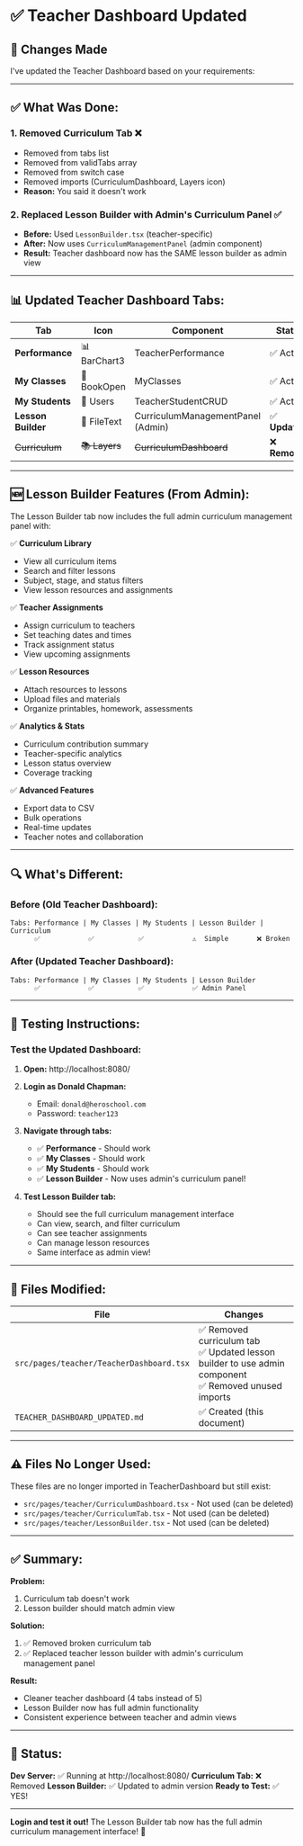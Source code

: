 # ✅ Teacher Dashboard Updated

## 🎉 Changes Made

I've updated the Teacher Dashboard based on your requirements:

---

## ✅ What Was Done:

### 1. **Removed Curriculum Tab** ❌
   - Removed from tabs list
   - Removed from validTabs array
   - Removed from switch case
   - Removed imports (CurriculumDashboard, Layers icon)
   - **Reason:** You said it doesn't work

### 2. **Replaced Lesson Builder with Admin's Curriculum Panel** ✅
   - **Before:** Used `LessonBuilder.tsx` (teacher-specific)
   - **After:** Now uses `CurriculumManagementPanel` (admin component)
   - **Result:** Teacher dashboard now has the SAME lesson builder as admin view

---

## 📊 Updated Teacher Dashboard Tabs:

| Tab | Icon | Component | Status |
|-----|------|-----------|--------|
| **Performance** | 📊 BarChart3 | TeacherPerformance | ✅ Active |
| **My Classes** | 📖 BookOpen | MyClasses | ✅ Active |
| **My Students** | 👥 Users | TeacherStudentCRUD | ✅ Active |
| **Lesson Builder** | 📄 FileText | CurriculumManagementPanel (Admin) | ✅ **Updated!** |
| ~~Curriculum~~ | ~~📚 Layers~~ | ~~CurriculumDashboard~~ | ❌ **Removed** |

---

## 🆕 Lesson Builder Features (From Admin):

The Lesson Builder tab now includes the full admin curriculum management panel with:

✅ **Curriculum Library**
   - View all curriculum items
   - Search and filter lessons
   - Subject, stage, and status filters
   - View lesson resources and assignments

✅ **Teacher Assignments**
   - Assign curriculum to teachers
   - Set teaching dates and times
   - Track assignment status
   - View upcoming assignments

✅ **Lesson Resources**
   - Attach resources to lessons
   - Upload files and materials
   - Organize printables, homework, assessments

✅ **Analytics & Stats**
   - Curriculum contribution summary
   - Teacher-specific analytics
   - Lesson status overview
   - Coverage tracking

✅ **Advanced Features**
   - Export data to CSV
   - Bulk operations
   - Real-time updates
   - Teacher notes and collaboration

---

## 🔍 What's Different:

### Before (Old Teacher Dashboard):
```
Tabs: Performance | My Classes | My Students | Lesson Builder | Curriculum
      ✅            ✅           ✅            ⚠️  Simple       ❌ Broken
```

### After (Updated Teacher Dashboard):
```
Tabs: Performance | My Classes | My Students | Lesson Builder
      ✅            ✅           ✅            ✅ Admin Panel
```

---

## 🧪 Testing Instructions:

### Test the Updated Dashboard:

1. **Open:** http://localhost:8080/
2. **Login as Donald Chapman:**
   - Email: `donald@heroschool.com`
   - Password: `teacher123`

3. **Navigate through tabs:**
   - ✅ **Performance** - Should work
   - ✅ **My Classes** - Should work
   - ✅ **My Students** - Should work
   - ✅ **Lesson Builder** - Now uses admin's curriculum panel!

4. **Test Lesson Builder tab:**
   - Should see the full curriculum management interface
   - Can view, search, and filter curriculum
   - Can see teacher assignments
   - Can manage lesson resources
   - Same interface as admin view!

---

## 📁 Files Modified:

| File | Changes |
|------|---------|
| `src/pages/teacher/TeacherDashboard.tsx` | ✅ Removed curriculum tab<br>✅ Updated lesson builder to use admin component<br>✅ Removed unused imports |
| `TEACHER_DASHBOARD_UPDATED.md` | ✅ Created (this document) |

---

## ⚠️ Files No Longer Used:

These files are no longer imported in TeacherDashboard but still exist:

- `src/pages/teacher/CurriculumDashboard.tsx` - Not used (can be deleted)
- `src/pages/teacher/CurriculumTab.tsx` - Not used (can be deleted)
- `src/pages/teacher/LessonBuilder.tsx` - Not used (can be deleted)

---

## ✅ Summary:

**Problem:**
1. Curriculum tab doesn't work
2. Lesson builder should match admin view

**Solution:**
1. ✅ Removed broken curriculum tab
2. ✅ Replaced teacher lesson builder with admin's curriculum management panel

**Result:**
- Cleaner teacher dashboard (4 tabs instead of 5)
- Lesson Builder now has full admin functionality
- Consistent experience between teacher and admin views

---

## 🚀 Status:

**Dev Server:** ✅ Running at http://localhost:8080/
**Curriculum Tab:** ❌ Removed
**Lesson Builder:** ✅ Updated to admin version
**Ready to Test:** ✅ YES!

---

**Login and test it out!** The Lesson Builder tab now has the full admin curriculum management interface! 🎊
